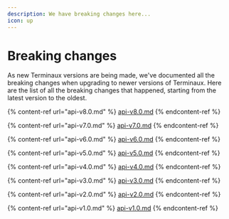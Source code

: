 ```yaml
---
description: We have breaking changes here...
icon: up
---
```


# Breaking changes

As new Terminaux versions are being made, we've documented all the breaking changes when upgrading to newer versions of Terminaux. Here are the list of all the breaking changes that happened, starting from the latest version to the oldest.

{% content-ref url="api-v8.0.md" %}
[api-v8.0.md](api-v8.0.md)
{% endcontent-ref %}

{% content-ref url="api-v7.0.md" %}
[api-v7.0.md](api-v7.0.md)
{% endcontent-ref %}

{% content-ref url="api-v6.0.md" %}
[api-v6.0.md](api-v6.0.md)
{% endcontent-ref %}

{% content-ref url="api-v5.0.md" %}
[api-v5.0.md](api-v5.0.md)
{% endcontent-ref %}

{% content-ref url="api-v4.0.md" %}
[api-v4.0.md](api-v4.0.md)
{% endcontent-ref %}

{% content-ref url="api-v3.0.md" %}
[api-v3.0.md](api-v3.0.md)
{% endcontent-ref %}

{% content-ref url="api-v2.0.md" %}
[api-v2.0.md](api-v2.0.md)
{% endcontent-ref %}

{% content-ref url="api-v1.0.md" %}
[api-v1.0.md](api-v1.0.md)
{% endcontent-ref %}
